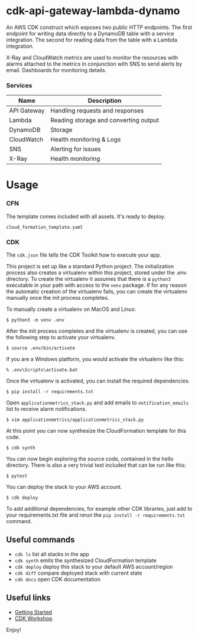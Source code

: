 # cdk-api-gateway-lambda-dynamo

An AWS CDK construct which exposes two public HTTP endpoints. The first endpoint for writing data 
directly to a DynamoDB table with a service integration. The second for reading data from the 
table with a Lambda integration.

X-Ray and CloudWatch metrics are used to monitor the resources with alarms attached to the metrics in conjunction
with SNS to send alerts by email. Dashboards for monitoring details.

### Services

| Name  | Description |
| ------------- | ------------- |
| API Gateway  | Handling requests and responses  |
| Lambda | Reading storage and converting output  |
| DynamoDB | Storage |
| CloudWatch | Health monitoring & Logs |
| SNS | Alerting for issues |
| X-Ray | Health monitoring |

# Usage

### CFN

The template comes included with all assets. It's ready to deploy.

```
cloud_formation_template.yaml
```

### CDK

The `cdk.json` file tells the CDK Toolkit how to execute your app.

This project is set up like a standard Python project.  The initialization process also creates
a virtualenv within this project, stored under the .env directory.  To create the virtualenv
it assumes that there is a `python3` executable in your path with access to the `venv` package.
If for any reason the automatic creation of the virtualenv fails, you can create the virtualenv
manually once the init process completes.

To manually create a virtualenv on MacOS and Linux:

```
$ python3 -m venv .env
```

After the init process completes and the virtualenv is created, you can use the following
step to activate your virtualenv.

```
$ source .env/bin/activate
```

If you are a Windows platform, you would activate the virtualenv like this:

```
% .env\Scripts\activate.bat
```

Once the virtualenv is activated, you can install the required dependencies.

```
$ pip install -r requirements.txt
```

Open `applicationmetrics_stack.py` and add emails to `notification_emails` list to receive alarm notifications.

```
$ vim applicationmetrics/applicationmetrics_stack.py
```

At this point you can now synthesize the CloudFormation template for this code.

```
$ cdk synth
```

You can now begin exploring the source code, contained in the hello directory.
There is also a very trivial test included that can be run like this:

```
$ pytest
```
You can deploy the stack to your AWS account.

```
$ cdk deploy
```

To add additional dependencies, for example other CDK libraries, just add to
your requirements.txt file and rerun the `pip install -r requirements.txt`
command.

## Useful commands

 * `cdk ls`          list all stacks in the app
 * `cdk synth`       emits the synthesized CloudFormation template
 * `cdk deploy`      deploy this stack to your default AWS account/region
 * `cdk diff`        compare deployed stack with current state
 * `cdk docs`        open CDK documentation
 
## Useful links

* [Getting Started](https://docs.aws.amazon.com/cdk/latest/guide/getting_started.html)
* [CDK Workshop](https://cdkworkshop.com/)

Enjoy!
